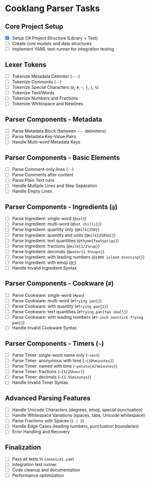 # Cooklang Parser Tasks

## Core Project Setup
- [x] Setup C# Project Structure (Library + Test)
- [ ] Create core models and data structures
- [ ] Implement YAML test-runner for integration testing

## Lexer Tokens
- [ ] Tokenize Metadata Delimiter (`---`)
- [ ] Tokenize Comments (`--`)
- [ ] Tokenize Special Characters (`@`, `#`, `~`, `{`, `}`, `%`)
- [ ] Tokenize Text/Words
- [ ] Tokenize Numbers and Fractions
- [ ] Tokenize Whitespace and Newlines

## Parser Components - Metadata
- [ ] Parse Metadata Block (between `---` delimiters)
- [ ] Parse Metadata Key-Value Pairs
- [ ] Handle Multi-word Metadata Keys

## Parser Components - Basic Elements
- [ ] Parse Comment-only lines (`--`)
- [ ] Parse Comments after content
- [ ] Parse Plain Text runs
- [ ] Handle Multiple Lines and Step Separation
- [ ] Handle Empty Lines

## Parser Components - Ingredients (`@`)
- [ ] Parse Ingredient: single-word (`@salt`)
- [ ] Parse Ingredient: multi-word (`@hot chilli{}`)
- [ ] Parse Ingredient: quantity only (`@milk{250}`)
- [ ] Parse Ingredient: quantity and units (`@milk{250%ml}`)
- [ ] Parse Ingredient: text quantities (`@thyme{few%sprigs}`)
- [ ] Parse Ingredient: fractions (`@milk{1/2%cup}`)
- [ ] Parse Ingredient: decimals (`@water{1.5%cups}`)
- [ ] Parse Ingredient: with leading numbers (`@1000 island dressing{}`)
- [ ] Parse Ingredient: with emoji (`@🧂`)
- [ ] Handle Invalid Ingredient Syntax

## Parser Components - Cookware (`#`)
- [ ] Parse Cookware: single-word (`#pan`)
- [ ] Parse Cookware: multi-word (`#frying pan{}`)
- [ ] Parse Cookware: with quantity (`#frying pan{2}`)
- [ ] Parse Cookware: text quantities (`#frying pan{two small}`)
- [ ] Parse Cookware: with leading numbers (`#7-inch nonstick frying pan{}`)
- [ ] Handle Invalid Cookware Syntax

## Parser Components - Timers (`~`)
- [ ] Parse Timer: single-word name only (`~rest`)
- [ ] Parse Timer: anonymous with time (`~{10%minutes}`)
- [ ] Parse Timer: named with time (`~potato{42%minutes}`)
- [ ] Parse Timer: fractions (`~{1/2%hour}`)
- [ ] Parse Timer: decimals (`~{1.5%minutes}`)
- [ ] Handle Invalid Timer Syntax

## Advanced Parsing Features
- [ ] Handle Unicode Characters (degrees, emoji, special punctuation)
- [ ] Handle Whitespace Variations (spaces, tabs, Unicode whitespace)
- [ ] Parse Fractions with Spaces (`1 / 2`)
- [ ] Handle Edge Cases (leading numbers, punctuation boundaries)
- [ ] Error Handling and Recovery

## Finalization
- [ ] Pass all tests in `canonical.yaml`
- [ ] Integration test runner
- [ ] Code cleanup and documentation
- [ ] Performance optimization